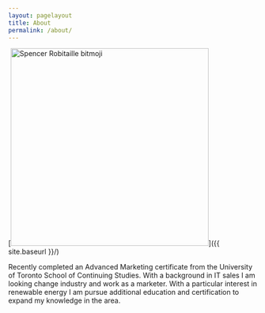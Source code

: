 ```yaml
---
layout: pagelayout
title: About
permalink: /about/
---
```

[<img src="{{ site.baseurl }}/images/avatar.png" alt="Spencer Robitaille bitmoji" style="width: 400px;"/>]({{ site.baseurl }}/)

Recently completed an Advanced Marketing certificate from the University of Toronto School of Continuing Studies. With a background in IT sales I am looking change industry and work as a marketer. With a particular interest in renewable energy I am pursue additional education and certification to expand my knowledge in the area.
